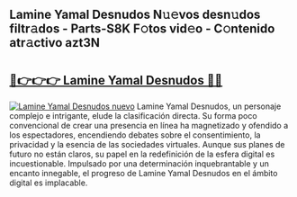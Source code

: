 ## Lamine Yamal Desnudos N𝚞𝚎vos desn𝚞dos filtr𝚊dos - Parts-S8K F𝚘tos vid𝚎o - C𝚘ntenido atr𝚊ctivo azt3N

# <h2><a href="http://mb1k23i.tromn.icu/?c=Lamine+Yamal+Desnudos">🔗👉👉👉 Lamine Yamal Desnudos 🔗🔗</a></h2>

[![Lamine Yamal Desnudos nuevo](https://i.imgur.com/pEAQMta.gif)](http://mb1k23i.tromn.icu/?c=Lamine+Yamal+Desnudos)
Lamine Yamal Desnudos, un personaje complejo e intrigante, elude la clasificación directa. Su forma poco convencional de crear una presencia en línea ha magnetizado y ofendido a los espectadores, encendiendo debates sobre el consentimiento, la privacidad y la esencia de las sociedades virtuales. Aunque sus planes de futuro no están claros, su papel en la redefinición de la esfera digital es incuestionable. Impulsado por una determinación inquebrantable y un encanto innegable, el progreso de Lamine Yamal Desnudos en el ámbito digital es implacable.

